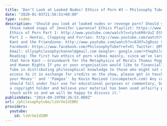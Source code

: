 ```yaml
---
title: 'Don’t Look at Leaked Nudes! Ethics of Porn #3 – Philosophy Tube'
date: "2020-01-03T21:56:51+08:00"
type: video
description: 'Should you look at leaked nudes or revenge porn? Should you peek at
  those naked snaps of Jennifer Lawrence? Ethics Playlist: https://www.youtube.com/playlist?list=PLvoAL-KSZ32ecfEjoNjMJyKTFUS5-hNr9
  Ethics of Porn Part 1: http://www.youtube.com/watch?v=tytukM4rUuI Ethics of Porn
  Part 2 – Hentai, Clopping and Furries: http://www.youtube.com/watch?v=-7cs4RcORcs
  Kant and the Friendzone: http://www.youtube.com/watch?v=8JH7vJgDozc Subscribe! http://www.youtube.com/subscription_center?add_user=thephilosophytube
  Facebook: https://www.facebook.com/PhilosophyTube?ref=hl Twitter: @PhilosophyTube
  Email: ollysphilosophychannel@gmail.com Google+: google.com/+thephilosophytube Suggested
  Reading: The first two ethics of porn videos mainly, since we’ve largely built on
  that here Kant – Groundwork for the Metaphysics of Morals Thomas Pogge – World Poverty
  and Human Rights If you or your organisation would like to financially support Philosophy
  Tube in distributing philosophical knowledge to those who might not otherwise have
  access to it in exchange for credits on the show, please get in touch! Music: ''Show
  your Moves'' and ''Pamgea'' by Kevin MacLeod (incompetech.com) Any copyrighted material
  should fall under fair use for educational purposes or commentary, but if you are
  a copyright holder and believe your material has been used unfairly please get in
  touch with us and we will be happy to discuss it.'
publishdate: "2014-09-19T08:26:53.000Z"
url: /philosophytube/lzUrVeIdIBM/
providers:
  youtube:
    id: lzUrVeIdIBM
---
```

